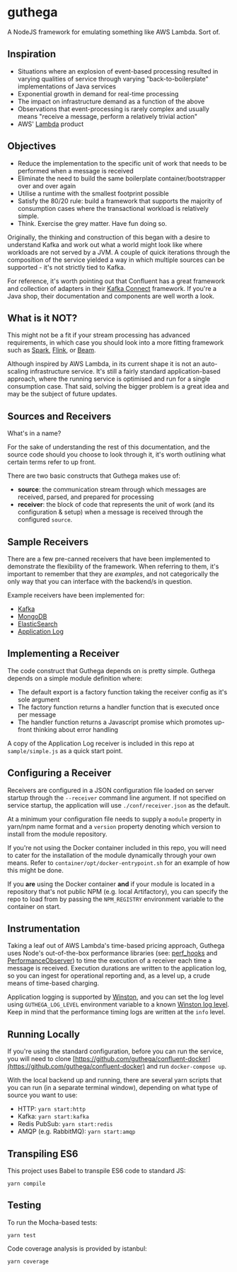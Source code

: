 # guthega

A NodeJS framework for emulating something like AWS Lambda. Sort of.

## Inspiration

* Situations where an explosion of event-based processing resulted in varying qualities of service through varying "back-to-boilerplate" implementations of Java services
* Exponential growth in demand for real-time processing
* The impact on infrastructure demand as a function of the above
* Observations that event-processing is rarely complex and usually means "receive a message, perform a relatively trivial action"
* AWS' [Lambda](https://aws.amazon.com/lambda/) product

## Objectives

* Reduce the implementation to the specific unit of work that needs to be performed when a message is received
* Eliminate the need to build the same boilerplate container/bootstrapper over and over again
* Utilise a runtime with the smallest footprint possible
* Satisfy the 80/20 rule: build a framework that supports the majority of consumption cases where the transactional workload is relatively simple.
* Think. Exercise the grey matter. Have fun doing so.

Originally, the thinking and construction of this began with a desire to understand Kafka and work out what a world might look like where workloads are not served by a JVM. A couple of quick iterations through the composition of the service yielded a way in which multiple sources can be supported - it's not strictly tied to Kafka.

For reference, it's worth pointing out that Confluent has a great framework and collection of adapters in their [Kafka Connect](https://www.confluent.io/connectors/) framework. If you're a Java shop, their documentation and components are well worth a look.

## What is it NOT?

This might not be a fit if your stream processing has advanced requirements, in which case you should look into a more fitting framework such as [Spark](https://spark.apache.org/docs/2.2.0/streaming-kafka-integration.html), [Flink](https://flink.apache.org/), or [Beam](https://beam.apache.org/).

Although inspired by AWS Lambda, in its current shape it is not an auto-scaling infrastructure service. It's still a fairly standard application-based approach, where the running service is optimised and run for a single consumption case. That said, solving the bigger problem is a great idea and may be the subject of future updates.

## Sources and Receivers

What's in a name?

For the sake of understanding the rest of this documentation, and the source code should you choose to look through it, it's worth outlining what certain terms refer to up front.

There are two basic constructs that Guthega makes use of:

* **source**: the communication stream through which messages are received, parsed, and prepared for processing
* **receiver**: the block of code that represents the unit of work (and its configuration & setup) when a message is received through the configured `source`.

## Sample Receivers

There are a few pre-canned receivers that have been implemented to demonstrate the flexibility of the framework. When referring to them, it's important to remember that they are *examples*, and not categorically the only way that you can interface with the backend/s in question.

Example receivers have been implemented for:

* [Kafka](https://github.com/guthega/kafka_receiver)
* [MongoDB](https://github.com/guthega/mongo_receiver)
* [ElasticSearch](https://github.com/guthega/elastic_receiver)
* [Application Log](https://github.com/guthega/log_receiver)

## Implementing a Receiver

The code construct that Guthega depends on is pretty simple. Guthega depends on a simple module definition where:

* The default export is a factory function taking the receiver config as it's sole argument
* The factory function returns a handler function that is executed once per message
* The handler function returns a Javascript promise which promotes up-front thinking about error handling

A copy of the Application Log receiver is included in this repo at `sample/simple.js` as a quick start point.

## Configuring a Receiver

Receivers are configured in a JSON configuration file loaded on server startup through the `--receiver` command line argument. If not specified on service startup, the application will use `./conf/receiver.json` as the default.

At a minimum your configuration file needs to supply a `module` property in yarn/npm name format and a `version` property denoting which version to install from the module repository.

If you're not using the Docker container included in this repo, you will need to cater for the installation of the module dynamically through your own means. Refer to `container/opt/docker-entrypoint.sh` for an example of how this might be done.

If you **are** using the Docker container **and** if your module is located in a repository that's not public NPM (e.g. local Artifactory), you can specify the repo to load from by passing the `NPM_REGISTRY` environment variable to the container on start.

## Instrumentation

Taking a leaf out of AWS Lambda's time-based pricing approach, Guthega uses Node's out-of-the-box performance libraries (see: [perf_hooks](https://nodejs.org/api/perf_hooks.html) and [PerformanceObserver](https://nodejs.org/api/perf_hooks.html#perf_hooks_class_performanceobserver)) to time the execution of a receiver each time a message is received. Execution durations are written to the application log, so you can ingest for operational reporting and, as a level up, a crude means of time-based charging.

Application logging is supported by [Winston](https://github.com/winstonjs/winston), and you can set the log level using `GUTHEGA_LOG_LEVEL` environment variable to a known [Winston log level](https://github.com/winstonjs/winston#logging-levels). Keep in mind that the performance timing logs are written at the `info` level.

## Running Locally

If you're using the standard configuration, before you can run the service, you will need to clone [https://github.com/guthega/confluent-docker](https://github.com/guthega/confluent-docker) and run `docker-compose up`.

With the local backend up and running, there are several yarn scripts that you can run (in a separate terminal window), depending on what type of source you want to use:

* HTTP: `yarn start:http`
* Kafka: `yarn start:kafka`
* Redis PubSub: `yarn start:redis`
* AMQP (e.g. RabbitMQ): `yarn start:amqp`

## Transpiling ES6

This project uses Babel to transpile ES6 code to standard JS:

```
yarn compile
```

## Testing

To run the Mocha-based tests:

```
yarn test
```

Code coverage analysis is provided by istanbul:

```
yarn coverage
```
